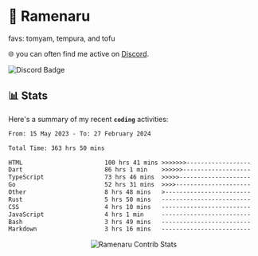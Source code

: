 # 🍜 Ramenaru
favs: tomyam, tempura, and tofu

🌐 you can often find me active on [Discord](https://discordapp.com/users/503291004200157185).

![Discord Badge](https://dcbadge.vercel.app/api/shield/503291004200157185)

## 📊 Stats

Here's a summary of my recent **`coding`** activities:

<!--START_SECTION:waka-->

```txt
From: 15 May 2023 - To: 27 February 2024

Total Time: 363 hrs 50 mins

HTML                       100 hrs 41 mins >>>>>>>------------------   27.67 %
Dart                       86 hrs 1 min    >>>>>>-------------------   23.64 %
TypeScript                 73 hrs 46 mins  >>>>>--------------------   20.28 %
Go                         52 hrs 31 mins  >>>>---------------------   14.44 %
Other                      8 hrs 48 mins   >------------------------   02.42 %
Rust                       5 hrs 50 mins   -------------------------   01.61 %
CSS                        4 hrs 10 mins   -------------------------   01.15 %
JavaScript                 4 hrs 1 min     -------------------------   01.11 %
Bash                       3 hrs 49 mins   -------------------------   01.05 %
Markdown                   3 hrs 16 mins   -------------------------   00.90 %
```

<!--END_SECTION:waka-->

<div style="text-align: center;">
   <img align="center" src="https://github-readme-streak-stats.herokuapp.com/?user=Ramenaru&theme=dark&card_width=520" alt="Ramenaru Contrib Stats" />
</div>


